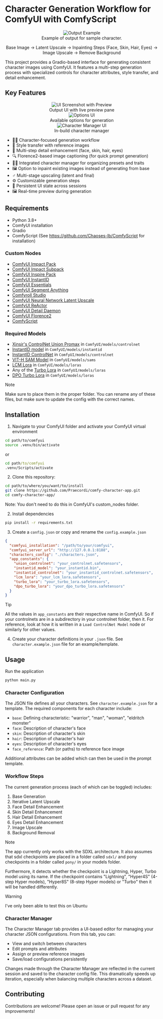 # Character Generation Workflow for ComfyUI with ComfyScript

<div align="center">
  <image src="./res/teaser.webp" alt="Output Example">
  <figcaption>Example of output for sample character.
  
  Base Image &rarr; Latent Upscale &rarr; Inpainting Steps (Face, Skin, Hair, Eyes) &rarr; Image Upscale &rarr; Remove Background</figcaption>
</div>

This project provides a Gradio-based interface for generating consistent character images using ComfyUI. It features a multi-step generation process with specialized controls for character attributes, style transfer, and detail enhancement.

## Key Features

<div align="center">
  <image src="./res/ui1.webp" alt="UI Screenshot with Preview">
  <figcaption>Output UI with live preview pane</figcaption>
</div>

<div align="center">
  <image src="./res/ui2.webp" alt="Options UI">
  <figcaption>Available options for generation</figcaption>
</div>

<div align="center">
  <image src="./res/ui3.webp" alt="Character Manager UI">
  <figcaption>In-build character manager</figcaption>
</div>

- 🧑‍🎨 Character-focused generation workflow
- 🎨 Style transfer with reference images
- 🧬 Multi-step detail enhancement (face, skin, hair, eyes)
- 🔍 Florence2-based image captioning (for quick prompt generation)
- 🧑‍💼 Integrated character manager for organizing presets and traits
- 🖼️ Option to inpaint existing images instead of generating from base
- ‍♂️ Multi-stage upscaling (latent and final)
- ⚙️ Customizable generation steps
- 💾 Persistent UI state across sessions
- 🖼️ Real-time preview during generation

## Requirements

- Python 3.8+
- ComfyUI installation
- Gradio
- ComfyScript (See https://github.com/Chaoses-Ib/ComfyScript for installation)

### Custom Nodes

- [ComfyUI Impact Pack](https://github.com/ltdrdata/ComfyUI-Impact-Pack)
- [ComfyUI Impact Subpack](https://github.com/ltdrdata/ComfyUI-Impact-Subpack)
- [ComfyUI Inspire Pack](https://github.com/ltdrdata/ComfyUI-Inspire-Pack)
- [ComfyUI InstantID](https://github.com/cubiq/ComfyUI_InstantID)
- [ComfyUI Essentials](https://github.com/cubiq/ComfyUI_essentials)
- [ComfyUI Segment Anything](https://github.com/storyicon/comfyui_segment_anything)
- [Comfyroll Studio](https://github.com/Suzie1/ComfyUI_Comfyroll_CustomNodes)
- [ComfyUI Neural Network Latent Upscale](https://github.com/Ttl/ComfyUi_NNLatentUpscale)
- [ComfyUI ReActor](https://github.com/Gourieff/ComfyUI-ReActor)
- [ComfyUI Detail Daemon](https://github.com/Jonseed/ComfyUI-Detail-Daemon)
- [ComfyUI Florence2](https://github.com/kijai/ComfyUI-Florence2)
- [ComfyScript](https://github.com/Chaoses-Ib/ComfyScript)

### Required Models

- [Xinsir's ControlNet Union Promax](https://huggingface.co/xinsir/controlnet-union-sdxl-1.0/resolve/main/diffusion_pytorch_model_promax.safetensors?download=true) in `ComfyUI/models/controlnet`
- [InstantID model](https://huggingface.co/InstantX/InstantID/resolve/main/ip-adapter.bin?download=true) in `ComfyUI/models/instantid`
- [InstantID ControlNet](https://huggingface.co/InstantX/InstantID/resolve/main/ControlNetModel/diffusion_pytorch_model.safetensors?download=true) in `ComfyUI/models/controlnet`
- [VIT-H SAM Model](https://dl.fbaipublicfiles.com/segment_anything/sam_vit_h_4b8939.pth) in `ComfyUI/models/sams`
- [LCM Lora](https://huggingface.co/latent-consistency/lcm-lora-sdxl/resolve/main/pytorch_lora_weights.safetensors?download=true) in `ComfyUI/models/loras`
- Any of the [Turbo Lora](https://huggingface.co/shiroppo/sd_xl_turbo_lora/tree/main) in `ComfyUI/models/loras`
- [DPO Turbo Lora](https://huggingface.co/radames/sdxl-turbo-DPO-LoRA/resolve/main/pytorch_lora_weights-sdxl-turbo-comfyui.safetensors?download=true) in `ComfyUI/models/loras`

> [!NOTE]
> Make sure to place them in the proper folder. You can rename any of these files, but make sure to update the config with the correct names.

## Installation

1. Navigate to your ComfyUI folder and activate your ComfyUI virtual environment

```bash
cd path/to/comfyui
source .venv/bin/activate
```

or

```cmd
cd path/to/comfyui
.venv/Scripts/activate
```

2. Clone this repository:

```bash
cd path/to/where/you/want/to/install
git clone https://github.com/Praecordi/comfy-character-app.git
cd comfy-character-app/
```

Note: You don't need to do this in ComfyUI's custom_nodes folder.

2. Install dependencies

```bash
pip install -r requirements.txt
```

3. Create a `config.json` or copy and rename the `config.example.json`

```json
{
  "comfyui_installation": "/path/to/your/comfyui",
  "comfyui_server_url": "http://127.0.0.1:8188",
  "characters_config": "./characters.json",
  "app_constants": {
    "union_controlnet": "your_controlnet.safetensors",
    "instantid_model": "your_instantid.bin",
    "instantid_controlnet": "your_instantid_controlnet.safetensors",
    "lcm_lora": "your_lcm_lora.safetensors",
    "turbo_lora": "your_turbo_lora.safetensors",
    "dpo_turbo_lora": "your_dpo_turbo_lora.safetensors"
  }
}
```

> [!TIP]
> All the values in `app_constants` are their respective name in ComfyUI. So if your controlnets are in a subdirectory in your controlnet folder, then it. For reference, look at how it is written in a `Load ControlNet Model` node or similarly for other values.

4. Create your character definitions in your `.json` file. See `character.example.json` file for an example/template.

## Usage

Run the application

```bash
python main.py
```

### Character Configuration

The JSON file defines all your characters. See `character.example.json` for a template. The required components for each character include:

- `base`: Defining characteristic: "warrior", "man", "woman", "eldritch monster"
- `face`: Description of character's face
- `skin`: Description of character's skin
- `hair`: Description of character's hair
- `eyes`: Description of character's eyes
- `face_reference`: Path (or paths) to reference face image

Additional attributes can be added which can then be used in the prompt template.

### Workflow Steps

The current generation process (each of which can be toggled) includes:

1. Base Generation
2. Iterative Latent Upscale
3. Face Detail Enhancement
4. Skin Detail Enhancement
5. Hair Detail Enhancement
6. Eyes Detail Enhancement
7. Image Upscale
8. Background Removal

> [!NOTE]
> The app currently only works with the SDXL architecture. It also assumes that sdxl checkpoints are placed in a folder called `sdxl/` and pony checkpoints in a folder called `pony/` in your models folder.
>
> Furthermore, it detects whether the checkpoint is a Lightning, Hyper, Turbo model using its name. If the checkpoint contains "Lightning", "Hyper4S" (4-step Hyper models), "Hyper8S" (8-step Hyper models) or "Turbo" then it will be handled differently.

> [!WARNING]
> I've only been able to test this on Ubuntu

### Character Manager

The Character Manager tab provides a UI-based editor for managing your character JSON configurations. From this tab, you can:

- View and switch between characters
- Edit prompts and attributes
- Assign or preview reference images
- Save/load configurations persistently

Changes made through the Character Manager are reflected in the current session and saved to the character config file. This dramatically speeds up iteration, especially when balancing multiple characters across a dataset.

## Contributing

Contributions are welcome! Please open an issue or pull request for any improvements!
